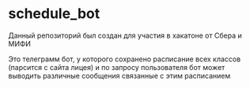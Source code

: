 # schedule_bot
Данный репозиторий был создан для участия в хакатоне от Сбера и МИФИ

Это телеграмм бот, у которого сохранено расписание всех классов (парсится с сайта лицея) и по запросу пользователя
бот может выводить различные сообщения связанные с этим расписанием
